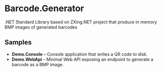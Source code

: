 # Barcode.Generator
.NET Standard Library based on ZXing.NET project that produce in memory BMP images of generated barcodes

## Samples

* **Demo.Console** – Console application that writes a QR code to disk.
* **Demo.WebApi** – Minimal Web API exposing an endpoint to generate a barcode as a BMP image.

